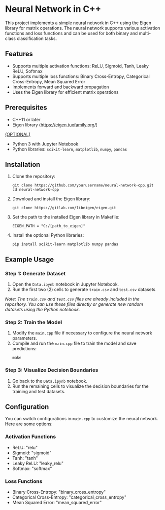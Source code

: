 # Neural Network in C++

This project implements a simple neural network in C++ using the Eigen library for matrix operations. The neural network supports various activation functions and loss functions and can be used for both binary and multi-class classification tasks.

## Features

- Supports multiple activation functions: ReLU, Sigmoid, Tanh, Leaky ReLU, Softmax
- Supports multiple loss functions: Binary Cross-Entropy, Categorical Cross-Entropy, Mean Squared Error
- Implements forward and backward propagation
- Uses the Eigen library for efficient matrix operations

## Prerequisites

- C++11 or later
- Eigen library (https://eigen.tuxfamily.org/)

<ins>(OPTIONAL)</ins>
- Python 3 with Jupyter Notebook
- Python libraries: `scikit-learn`, `matplotlib`, `numpy`, `pandas`

## Installation

1. Clone the repository:
    ```
    git clone https://github.com/yourusername/neural-network-cpp.git
    cd neural-network-cpp
    ```

2. Download and install the Eigen library:
    ```
    git clone https://gitlab.com/libeigen/eigen.git	
    ```

3. Set the path to the installed Eigen library in Makefile:
    ```
    EIGEN_PATH = "C:/[path_to_eigen]"
    ```

4. Install the optional Python libraries:
    ```
    pip install scikit-learn matplotlib numpy pandas
    ```
## Example Usage

### Step 1: Generate Dataset

1. Open the `Data.ipynb` notebook in Jupyter Notebook.
2. Run the first two (2) cells to generate `train.csv` and `test.csv` datasets.

_Note: The `train.csv` and `test.csv` files are already included in the repository. You can use these files directly or generate new random datasets using the Python notebook._


### Step 2: Train the Model

1. Modify the `main.cpp` file if necessary to configure the neural network parameters.
2. Compile and run the `main.cpp` file to train the model and save predictions:
    ```
    make
    ```

### Step 3: Visualize Decision Boundaries

1. Go back to the `Data.ipynb` notebook.
2. Run the remaining cells to visualize the decision boundaries for the training and test datasets.

## Configuration
You can switch configurations in `main.cpp` to customize the neural network. Here are some options:
### Activation Functions
-	ReLU: "relu"
-	Sigmoid: "sigmoid"
-	Tanh: "tanh"
-	Leaky ReLU: "leaky_relu"
-	Softmax: "softmax"
### Loss Functions
-	Binary Cross-Entropy: "binary_cross_entropy"
-	Categorical Cross-Entropy: "categorical_cross_entropy"
-	Mean Squared Error: "mean_squared_error"


